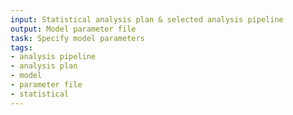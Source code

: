 ```yaml
---
input: Statistical analysis plan & selected analysis pipeline
output: Model parameter file
task: Specify model parameters
tags:
- analysis pipeline
- analysis plan
- model
- parameter file
- statistical
---
```

